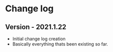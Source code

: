 # Change log

## Version - 2021.1.22
* Initial change log creation
* Basically everything thats been existing so far.